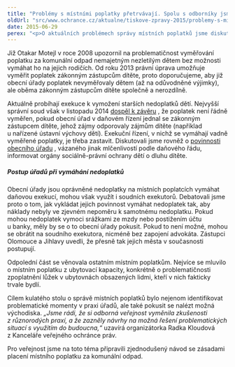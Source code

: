 ```yaml
---
title: "Problémy s místními poplatky přetrvávají. Spolu s odborníky jsme hledali řešení"
oldUrl: "src/www.ochrance.cz/aktualne/tiskove-zpravy-2015/problemy-s-mistnimi-poplatky-pretrvavaji-spolu-s-odborniky-jsme-hledali-reseni"
date: 2015-06-29
perex: "<p>O aktuálních problémech správy místních poplatků jsme diskutovali se zástupci Ministerstva financí, krajských a obecních úřadů i akademické obce. Na kulatém stole pořádaném 19. června jsme se dotkli témat jako vyměřování poplatku za komunální odpad nezletilým a jeho následného vymáhání, nebo problémů spojených s místním poplatkem z ubytovací kapacity.</p>"
---
```


<!-- imported from the old website -->

<p>Již Otakar Motejl v roce 2008 upozornil na problematičnost vyměřování poplatku za komunální odpad nemajetným nezletilým dětem bez možnosti vymáhat ho na jejich rodičích. Od roku 2013 právní úprava umožňuje vyměřit poplatek zákonným zástupcům dítěte, proto doporučujeme, aby již obecní úřady poplatek nevyměřovaly dětem (až na odůvodněné výjimky), ale oběma zákonným zástupcům dítěte společně a nerozdílně. </p><p>Aktuálně probíhají exekuce k vymožení starších nedoplatků dětí. Nejvyšší správní soud však v listopadu 2014 <a title="Otevření do nového okna" href="http://www.nssoud.cz/files/SOUDNI_VYKON/2014/0116_1As__1400029_20150121072956_prevedeno.pdf" target="_blank">dospěl k závěru</a> <img alt="" src="https://www.ochrance.cz/typo3/ext/od_linkdesc/icons/external.gif" class="od_linkdesc_icon_external" />, že poplatek není řádně vyměřen, pokud obecní úřad v daňovém řízení jednal se zákonným zástupcem dítěte, jehož zájmy odporovaly zájmům dítěte (například u nařízené ústavní výchovy dětí). Exekuční řízení, v nichž se vymáhají vadně vyměřené poplatky, je třeba zastavit. Diskutovali jsme rovněž o <a title="Otevření do nového okna" href="http://portal.gov.cz/app/zakony/zakonPar.jsp?page=0&amp;idBiblio=48272&amp;recShow=11&amp;nr=359~2F1999&amp;rpp=15#parCnt" target="_blank">povinnosti obecního úřadu</a> <img alt="" src="https://www.ochrance.cz/typo3/ext/od_linkdesc/icons/external.gif" class="od_linkdesc_icon_external" />, vázaného jinak mlčenlivostí podle daňového řádu, informovat orgány sociálně-právní ochrany dětí o dluhu dítěte.</p><h5>Postup úřadů při vymáhání nedoplatků</h5><p>Obecní úřady jsou oprávněné nedoplatky na místních poplatcích vymáhat daňovou exekucí, mohou však využít i soudních exekutorů. Debatovali jsme proto o tom, jak vykládat jejich povinnost vymáhat nedoplatek tak, aby náklady nebyly ve zjevném nepoměru k samotnému nedoplatku. Pokud mohou nedoplatek vymoci srážkami ze mzdy nebo postižením účtu u banky, měly by se o to obecní úřady pokusit. Pokud to není možné, mohou se obrátit na soudního exekutora, nicméně bez zapojení advokáta. Zástupci Olomouce a Jihlavy uvedli, že přesně tak jejich města v současnosti postupují. </p><p>Odpolední část se věnovala ostatním místním poplatkům. Nejvíce se mluvilo o místním poplatku z ubytovací kapacity, konkrétně o problematičnosti zpoplatnění lůžek v ubytovnách obsazených lidmi, kteří v nich fakticky trvale bydlí.</p><p>Cílem kulatého stolu o správě místních poplatků bylo nejenom identifikovat problematické momenty v praxi úřadů, ale také pokusit se nalézt možná východiska.<em> „Jsme rádi, že si odborná veřejnost vyměnila zkušenosti z různorodých praxí, a že zazněly návrhy na možná řešení problematických situací s využitím do budoucna,“</em> uzavírá organizátorka Radka Kloudová z Kanceláře veřejného ochránce práv.</p>Pro veřejnost jsme na toto téma připravili zjednodušený návod se zásadami placení místního poplatku za komunální odpad.
